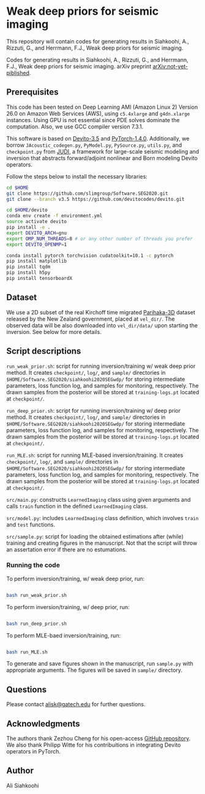 # Weak deep priors for seismic imaging

This repository will contain codes for generating results in Siahkoohi, A., Rizzuti, G., and Herrmann, F.J., Weak deep priors for seismic imaging.

Codes for generating results in Siahkoohi, A., Rizzuti, G., and Herrmann, F.J., Weak deep priors for seismic imaging. arXiv preprint [arXiv:not-yet-piblished]().

## Prerequisites

This code has been tested on Deep Learning AMI (Amazon Linux 2) Version 26.0 on Amazon Web Services (AWS), using `c5.4xlarge` and `g4dn.xlarge` instances. Using GPU is not essential since PDE solves dominate the computation. Also, we use GCC compiler version 7.3.1.

This software is based on [Devito-3.5](https://github.com/devitocodes/devito/releases/tag/v3.5) and [PyTorch-1.4.0](https://github.com/pytorch/pytorch/releases/tag/v1.4.0). Additionally, we borrow `JAcoustic_codegen.py`\, `PyModel.py`\, `PySource.py`\, `utils.py`\, and `checkpoint.py` from [JUDI](https://github.com/slimgroup/JUDI.jl), a framework for large-scale seismic modeling and inversion that abstracts forward/adjoint nonlinear and Born modeling Devito operators.

Follow the steps below to install the necessary libraries:

```bash
cd $HOME
git clone https://github.com/slimgroup/Software.SEG2020.git
git clone --branch v3.5 https://github.com/devitocodes/devito.git

cd $HOME/devito
conda env create -f environment.yml
source activate devito
pip install -e .
export DEVITO_ARCH=gnu
export OMP_NUM_THREADS=8 # or any other number of threads you prefer
export DEVITO_OPENMP=1

conda install pytorch torchvision cudatoolkit=10.1 -c pytorch
pip install matplotlib
pip install tqdm
pip install h5py
pip install tensorboardX
```

## Dataset


We use a 2D subset of the real Kirchoff time migrated [Parihaka-3D](https://wiki.seg.org/wiki/Parihaka-3D) dataset released by the New Zealand government, placed at `vel_dir/`. The observed data will be also downloaded into `vel_dir/data/` upon starting the inversion. See below for more details.

## Script descriptions

`run_weak_prior.sh`\: script for running inversion/training w/ weak deep prior method. It  creates `checkpoint/`, `log/`, and `sample/` directories in `$HOME/Software.SEG2020/siahkoohi2020SEGwdp/` for storing intermediate parameters, loss function log, and samples for monitoring, respectively. The drawn samples from the posterior will be stored at `training-logs.pt` located at `checkpoint/`.

`run_deep_prior.sh`\: script for running inversion/training w/ deep prior method. It  creates `checkpoint/`, `log/`, and `sample/` directories in `$HOME/Software.SEG2020/siahkoohi2020SEGwdp/` for storing intermediate parameters, loss function log, and samples for monitoring, respectively. The drawn samples from the posterior will be stored at `training-logs.pt` located at `checkpoint/`.

`run_MLE.sh`\: script for running MLE-based inversion/training. It  creates `checkpoint/`, `log/`, and `sample/` directories in `$HOME/Software.SEG2020/siahkoohi2020SEGwdp/` for storing intermediate parameters, loss function log, and samples for monitoring, respectively. The drawn samples from the posterior will be stored at `training-logs.pt` located at `checkpoint/`.

`src/main.py`\: constructs `LearnedImaging` class using given arguments and calls `train` function in the defined  `LearnedImaging` class.

`src/model.py`: includes `LearnedImaging` class definition, which involves `train` and `test` functions.

`src/sample.py`: script for loading the obtained estimations after (while) training and creating figures in the manuscript. Not that the script will throw an assertation error if there are no estumations.

### Running the code

To perform inversion/training, w/ weak deep prior, run:

```bash

bash run_weak_prior.sh

```

To perform inversion/training, w/ deep prior, run:

```bash

bash run_deep_prior.sh

```


To perform MLE-baed inversion/training, run:

```bash

bash run_MLE.sh

```

To generate and save figures shown in the manuscript, run `sample.py` with appropriate arguments. The figures will be saved in `sample/` directory.


## Questions

Please contact alisk@gatech.edu for further questions.

## Acknowledgments

The authors thank Zezhou Cheng for his open-access [GitHub repository](https://github.com/ZezhouCheng/GP-DIP). We also thank Philipp Witte for his contribuitions in integrating Devito operators in PyTorch.


## Author

Ali Siahkoohi

